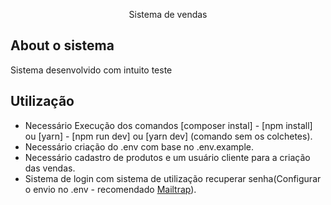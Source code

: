 <p align="center">Sistema de vendas</p>

## About o sistema

Sistema desenvolvido com intuito teste

## Utilização

- Necessário Execução dos comandos [composer instal] - [npm install] ou [yarn] - [npm run dev] ou [yarn dev] (comando sem os colchetes).
- Necessário criação do .env com base no .env.example.
- Necessário cadastro de produtos e um usuário cliente para a criação das vendas.
- Sistema de login com sistema de utilização recuperar senha(Configurar o envio no .env - recomendado <a href="https://mailtrap.io/">Mailtrap</a>).
